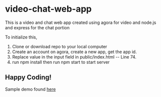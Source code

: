 # video-chat-web-app
This is a video and chat web app created using agora for video and node.js and express for the chat portion

To initialize this, 
1. Clone or download repo to your local computer
1. Create an account on agora, create a new app, get the app id.
2. Replace value in the input field in public/index.html -- Line 74.  
2. run npm install then run npm start to start server


## Happy Coding!


Sample demo found  <a href="https://enigmatic-crag-79881.herokuapp.com/" target="_blank">here</a>
